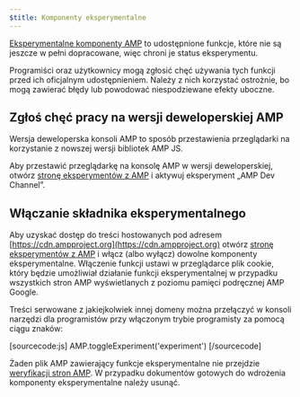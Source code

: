 ```yaml
---
$title: Komponenty eksperymentalne
---
```


[Eksperymentalne komponenty AMP](https://github.com/ampproject/amphtml/tree/master/tools/experiments)
to udostępnione funkcje, które nie są jeszcze w pełni dopracowane, więc chroni je status eksperymentu.

Programiści oraz użytkownicy mogą zgłosić chęć używania tych funkcji przed ich oficjalnym udostępnieniem.
Należy z nich korzystać ostrożnie, bo mogą zawierać błędy lub powodować niespodziewane efekty uboczne.

## Zgłoś chęć pracy na wersji deweloperskiej AMP

Wersja deweloperska konsoli AMP to sposób przestawienia przeglądarki na korzystanie z nowszej wersji bibliotek AMP JS.

Aby przestawić przeglądarkę na konsolę AMP w wersji deweloperskiej,
otwórz [stronę eksperymentów z AMP](https://cdn.ampproject.org/experiments.html)
i aktywuj eksperyment „AMP Dev Channel”.

## Włączanie składnika eksperymentalnego

Aby uzyskać dostęp do treści hostowanych pod adresem [https://cdn.ampproject.org](https://cdn.ampproject.org)
otwórz [stronę eksperymentów z AMP](https://cdn.ampproject.org/experiments.html)
i włącz (albo wyłącz) dowolne komponenty eksperymentalne. Włączenie funkcji ustawi w przeglądarce plik cookie, który będzie umożliwiał działanie funkcji eksperymentalnej w przypadku wszystkich stron AMP wyświetlanych z poziomu pamięci podręcznej AMP Google.

Treści serwowane z jakiejkolwiek innej domeny można przełączyć w konsoli narzędzi dla programistów przy włączonym trybie programisty za pomocą ciągu znaków:

[sourcecode:js]
AMP.toggleExperiment('experiment')
[/sourcecode]

Żaden plik AMP zawierający funkcje eksperymentalne nie przejdzie
[weryfikacji stron AMP](/docs/guides/validate.html).
W przypadku dokumentów gotowych do wdrożenia komponenty eksperymentalne należy usunąć.
